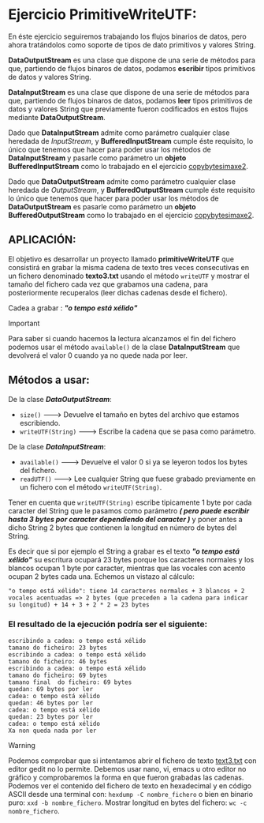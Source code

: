 # Ejercicio PrimitiveWriteUTF: 

En éste ejercicio seguiremos trabajando los flujos binarios de datos, pero ahora tratándolos como soporte de tipos de dato primitivos y valores String.

**DataOutputStream** es una clase que dispone de una serie de  métodos para que, partiendo de flujos binaros de datos, podamos **escribir** tipos primitivos de datos y valores String.

**DataInputStream** es una clase que dispone de una serie de métodos para que, partiendo de flujos binaros de datos, podamos **leer** tipos primitivos de datos y valores String que previamente fueron codificados en estos flujos mediante **DataOutputStream**.

Dado que **DataInputStream** admite como parámetro cualquier clase heredada de *InputStream*, y **BufferedInputStream** cumple éste requisito, lo único que tenemos que hacer para poder usar los métodos de **DataInputStream** y pasarle como parámetro un **objeto BufferedInputStream** como lo trabajado en el ejercicio [copybytesimaxe2](../CopyBytesImaxe2/). 

Dado que **DataOutputStream** admite como parámetro cualquier clase heredada de *OutputStream*, y **BufferedOutputStream** cumple éste requisito lo único que tenemos que hacer para poder usar los métodos de **DataOutputStream** es pasarle como parámetro un **objeto BufferedOutputStream** como lo trabajado en el ejercicio [copybytesimaxe2](../CopyBytesImaxe2/).

## APLICACIÓN:

El objetivo es desarrollar un proyecto llamado **primitiveWriteUTF** que consistirá en grabar la misma cadena de texto tres veces consecutivas en un fichero denominado **texto3.txt** usando el método `writeUTF` y mostrar el tamaño del fichero cada vez que grabamos una cadena, para posteriormente recuperalos (leer dichas cadenas desde el fichero). 

Cadea a grabar : ***"o tempo está xélido"***

> [!IMPORTANT]
> Para saber si cuando hacemos la lectura alcanzamos el fin del fichero podemos usar el método `available()` de la clase **DataInputStream** que devolverá el valor 0 cuando ya no quede nada por leer.

## Métodos a usar: 

De la clase ***DataOutputStream***:
* `size()` ---> Devuelve el tamaño en bytes del archivo que estamos escribiendo.
* `writeUTF(String)` ---> Escribe la cadena que se pasa como parámetro.

De la clase ***DataInputStream***:
* `available()` ---> Devuelve el valor 0 si ya se leyeron todos los bytes del fichero.
* `readUTF()` ---> Lee cualquier String que fuese grabado previamente en un fichero con el método `writeUTF(String)`.
 
Tener en cuenta que `writeUTF(String)` escribe tipicamente 1 byte por cada caracter del String que le pasamos como parámetro ***( pero puede escribir hasta 3 bytes por caracter dependiendo del caracter )*** y poner antes a dicho String 2 bytes que contienen la longitud en número de bytes del String.

Es decir que si por ejemplo el String a grabar es el texto ***"o tempo está xélido"*** su escritura ocupará 23 bytes porque los caracteres normales y los blancos ocupan 1 byte por caracter, mientras que las vocales con acento ocupan 2 bytes cada una. Echemos un vistazo al cálculo:
```
"o tempo está xélido": tiene 14 caracteres normales + 3 blancos + 2 vocales acentuadas => 2 bytes (que preceden a la cadena para indicar su longitud) + 14 + 3 + 2 * 2 = 23 bytes
``` 

### El resultado de la ejecución podría ser el siguiente:
```
escribindo a cadea: o tempo está xélido
tamano do ficheiro: 23 bytes
escribindo a cadea: o tempo está xélido
tamano do ficheiro: 46 bytes
escribindo a cadea: o tempo está xélido
tamano do ficheiro: 69 bytes
tamano final  do ficheiro: 69 bytes
quedan: 69 bytes por ler
cadea: o tempo está xélido
quedan: 46 bytes por ler
cadea: o tempo está xélido
quedan: 23 bytes por ler
cadea: o tempo está xélido
Xa non queda nada por ler
```

> [!WARNING]
> Podemos comprobar que si intentamos abrir el fichero de texto [text3.txt](./texto3.txt) con editor gedit no lo permite. Debemos usar nano, vi, emacs u otro editor no gráfico y comprobaremos la forma en que fueron grabadas las cadenas.<br>
Podemos ver el contenido del fichero de texto en hexadecimal y en código ASCII desde una terminal con: `hexdump -C nombre_fichero` o bien en binario puro: `xxd -b nombre_fichero`. Mostrar longitud en bytes del fichero: `wc -c nombre_fichero`.


